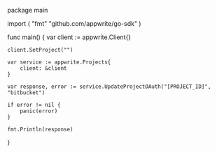 package main

import (
    "fmt"
    "github.com/appwrite/go-sdk"
)

func main() {
    var client := appwrite.Client{}

    client.SetProject("")

    var service := appwrite.Projects{
        client: &client
    }

    var response, error := service.UpdateProjectOAuth("[PROJECT_ID]", "bitbucket")

    if error != nil {
        panic(error)
    }

    fmt.Println(response)
}